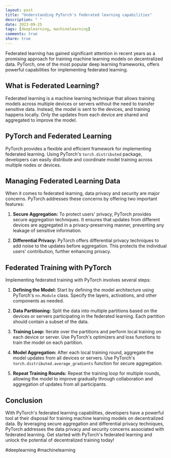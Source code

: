 ```yaml
---
layout: post
title: "Understanding PyTorch's federated learning capabilities"
description: " "
date: 2023-09-25
tags: [deeplearning, machinelearning]
comments: true
share: true
---
```


Federated learning has gained significant attention in recent years as a promising approach for training machine learning models on decentralized data. PyTorch, one of the most popular deep learning frameworks, offers powerful capabilities for implementing federated learning.

## What is Federated Learning?

Federated learning is a machine learning technique that allows training models across multiple devices or servers without the need to transfer sensitive data. Instead, the model is sent to the devices, and training happens locally. Only the updates from each device are shared and aggregated to improve the model.

## PyTorch and Federated Learning

PyTorch provides a flexible and efficient framework for implementing federated learning. Using PyTorch's `torch.distributed` package, developers can easily distribute and coordinate model training across multiple nodes or devices.

## Managing Federated Learning Data

When it comes to federated learning, data privacy and security are major concerns. PyTorch addresses these concerns by offering two important features:

1. **Secure Aggregation:** To protect users' privacy, PyTorch provides secure aggregation techniques. It ensures that updates from different devices are aggregated in a privacy-preserving manner, preventing any leakage of sensitive information.

2. **Differential Privacy:** PyTorch offers differential privacy techniques to add noise to the updates before aggregation. This protects the individual users' contribution, further enhancing privacy.

## Federated Training with PyTorch

Implementing federated training with PyTorch involves several steps:

1. **Defining the Model:** Start by defining the model architecture using PyTorch's `nn.Module` class. Specify the layers, activations, and other components as needed.

2. **Data Partitioning:** Split the data into multiple partitions based on the devices or servers participating in the federated learning. Each partition should contain a subset of the data.

3. **Training Loop:** Iterate over the partitions and perform local training on each device or server. Use PyTorch's optimizers and loss functions to train the model on each partition.

4. **Model Aggregation:** After each local training round, aggregate the model updates from all devices or servers. Use PyTorch's `torch.distributed.average_gradients` function for secure aggregation.

5. **Repeat Training Rounds:** Repeat the training loop for multiple rounds, allowing the model to improve gradually through collaboration and aggregation of updates from all participants.

## Conclusion

With PyTorch's federated learning capabilities, developers have a powerful tool at their disposal for training machine learning models on decentralized data. By leveraging secure aggregation and differential privacy techniques, PyTorch addresses the data privacy and security concerns associated with federated learning. Get started with PyTorch's federated learning and unlock the potential of decentralized training today!

#deeplearning #machinelearning